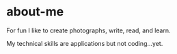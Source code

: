 # about-me


For fun I like to create photographs, write, read, and learn.

My technical skills are applications but not coding...yet.

